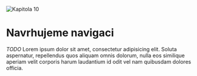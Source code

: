 ![Kapitola 10](dist/images/original/numbers/10.jpg)

# Navrhujeme navigaci 

*TODO* Lorem ipsum dolor sit amet, consectetur adipisicing elit. Soluta aspernatur, repellendus quos aliquam omnis dolorum, nulla eos similique aperiam velit corporis harum laudantium id odit vel nam quibusdam dolores officia.

